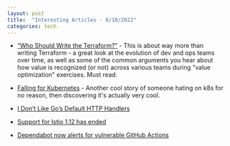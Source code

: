 ```yaml
---
layout: post
title:  "Interesting Articles - 8/10/2022"
categories: tech
---
```

* [“Who Should Write the Terraform?”](https://zwischenzugs.com/2022/08/08/who-should-write-the-terraform/) - This is about way more than writing Terraform - a great look at the evolution of dev and ops teams over time, as well as some of the common arguments you hear about how value is recognized (or not) across various teams during "value optimization" exercises. Must read.

* [Falling for Kubernetes](https://freeman.vc/notes/falling-for-kubernetes) - Another cool story of someone hating on k8s for no reason, then discovering it's actually very cool.

* [I Don’t Like Go’s Default HTTP Handlers](https://preslav.me/2022/08/09/i-dont-like-golang-default-http-handlers/)

* [Support for Istio 1.12 has ended](https://istio.io/latest/news/support/announcing-1.12-eol-final/)

* [Dependabot now alerts for vulnerable GitHub Actions](https://github.blog/2022-08-09-dependabot-now-alerts-for-vulnerable-github-actions/)
